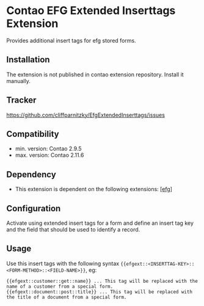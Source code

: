 Contao EFG Extended Inserttags Extension
========================================

Provides additional insert tags for efg stored forms. 


Installation
------------

The extension is not published in contao extension repository. Install it manually.


Tracker
-------

https://github.com/cliffparnitzky/EfgExtendedInserttags/issues


Compatibility
-------------

- min. version: Contao 2.9.5
- max. version: Contao 2.11.6


Dependency
----------

- This extension is dependent on the following extensions: [[efg]](http://contao.org/de/extension-list/view/efg.de.html)


Configuration
-------------

Activate using extended insert tags for a form and define an insert tag key and the field that should be used to identify a record.


Usage
-----

Use this insert tags with the following syntax `{{efgext::<INSERTTAG-KEY>::<FORM-METHOD>::<FIELD-NAME>}}`, eg:

~~~~
{{efgext::customer::get::name}} ... This tag will be replaced with the name of a customer from a special form.
{{efgext::document::post::title}} ... This tag will be replaced with the title of a document from a special form.
~~~~